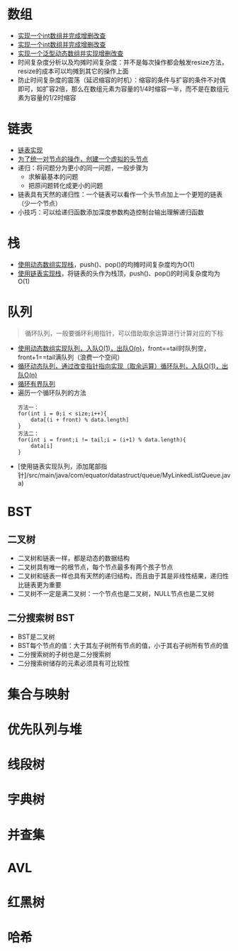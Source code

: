 # 数组
- [实现一个int数组并完成增删改查]()
- [实现一个int数组并完成增删改查](/src/main/java/com/equator/datastruct/array/MyIntArray.java)
- [实现一个泛型动态数组并实现增删改查](/src/main/java/com/equator/datastruct/array/MyGenericArray.java)
- 时间复杂度分析以及均摊时间复杂度：并不是每次操作都会触发resize方法，resize的成本可以均摊到其它的操作上面
- 防止时间复杂度的震荡（延迟缩容的时机）：缩容的条件与扩容的条件不对偶即可，如扩容2倍，那么在数组元素为容量的1/4时缩容一半，而不是在数组元素为容量的1/2时缩容

# 链表
- [链表实现](/src/main/java/com/equator/datastruct/linkedlist/MyGenericLinkedList.java)
- [为了统一对节点的操作，创建一个虚拟的头节点](/src/main/java/com/equator/datastruct/linkedlist/MyGenericLinkedListWithDummyHead.java)
- 递归：将问题分为更小的同一问题，一般步骤为
    - 求解最基本的问题
    - 把原问题转化成更小的问题
- 链表具有天然的递归性：一个链表可以看作一个头节点加上一个更短的链表（少一个节点）
- 小技巧：可以给递归函数添加深度参数构造控制台输出理解递归函数

# 栈
- [使用动态数组实现栈](/src/main/java/com/equator/datastruct/stack/MyArrayStack.java)，push()、pop()的均摊时间复杂度均为O(1)
- [使用链表实现栈](/src/main/java/com/equator/datastruct/stack/MyLinkedListStack.java)，将链表的头作为栈顶，push()、pop()的时间复杂度均为O(1)

# 队列
> 循环队列，一般要循环利用指针，可以借助取余运算进行计算对应的下标
- [使用动态数组实现队列，入队O(1)，出队O(n)](/src/main/java/com/equator/datastruct/queue/MyArrayQueue.java)，front==tail时队列空，front+1==tail满队列（浪费一个空间）
- [循环动态队列，通过改变指针指向实现（取余运算）循环队列，入队O(1)，出队O(n)](/src/main/java/com/equator/datastruct/queue/MyCycleQueue.java)
- [循环有界队列](/src/main/java/com/equator/datastruct/queue/MyQuickQueue.java)
- 遍历一个循环队列的方法
  ```
  方法一：
  for(int i = 0;i < size;i++){
      data[(i + front) % data.length]
  }
  方法二：
  for(int i = front;i != tail;i = (i+1) % data.length){
      data[i]
  }
  ```
- [使用链表实现队列，添加尾部指针]/src/main/java/com/equator/datastruct/queue/MyLinkedListQueue.java)


# BST
## 二叉树
- 二叉树和链表一样，都是动态的数据结构
- 二叉树具有唯一的根节点，每个节点最多有两个孩子节点
- 二叉树和链表一样也具有天然的递归结构，而且由于其是非线性结果，递归性比链表更为重要
- 二叉树不一定是满二叉树：一个节点也是二叉树，NULL节点也是二叉树
## 二分搜索树 BST
- BST是二叉树
- BST每个节点的值：大于其左子树所有节点的值，小于其右子树所有节点的值
- 二分搜索树的子树也是二分搜索树
- 二分搜索树储存的元素必须具有可比较性
# 集合与映射

# 优先队列与堆

# 线段树

# 字典树

# 并查集

# AVL

# 红黑树

# 哈希